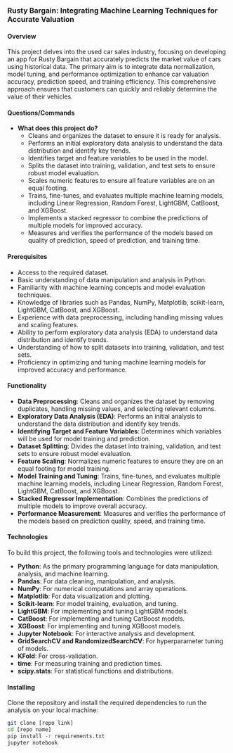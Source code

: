 ### Rusty Bargain: Integrating Machine Learning Techniques for Accurate Valuation

#### Overview
This project delves into the used car sales industry, focusing on developing an app for Rusty Bargain that accurately predicts the market value of cars using historical data. The primary aim is to integrate data normalization, model tuning, and performance optimization to enhance car valuation accuracy, prediction speed, and training efficiency. This comprehensive approach ensures that customers can quickly and reliably determine the value of their vehicles.

#### Questions/Commands
- **What does this project do?**
  - Cleans and organizes the dataset to ensure it is ready for analysis.
  - Performs an initial exploratory data analysis to understand the data distribution and identify key trends.
  - Identifies target and feature variables to be used in the model.
  - Splits the dataset into training, validation, and test sets to ensure robust model evaluation.
  - Scales numeric features to ensure all feature variables are on an equal footing.
  - Trains, fine-tunes, and evaluates multiple machine learning models, including Linear Regression, Random Forest, LightGBM, CatBoost, and XGBoost.
  - Implements a stacked regressor to combine the predictions of multiple models for improved accuracy.
  - Measures and verifies the performance of the models based on quality of prediction, speed of prediction, and training time.

#### Prerequisites
- Access to the required dataset.
- Basic understanding of data manipulation and analysis in Python.
- Familiarity with machine learning concepts and model evaluation techniques.
- Knowledge of libraries such as Pandas, NumPy, Matplotlib, scikit-learn, LightGBM, CatBoost, and XGBoost.
- Experience with data preprocessing, including handling missing values and scaling features.
- Ability to perform exploratory data analysis (EDA) to understand data distribution and identify trends.
- Understanding of how to split datasets into training, validation, and test sets.
- Proficiency in optimizing and tuning machine learning models for improved accuracy and performance.

#### Functionality
- **Data Preprocessing**: Cleans and organizes the dataset by removing duplicates, handling missing values, and selecting relevant columns.
- **Exploratory Data Analysis (EDA)**: Performs an initial analysis to understand the data distribution and identify key trends.
- **Identifying Target and Feature Variables**: Determines which variables will be used for model training and prediction.
- **Dataset Splitting**: Divides the dataset into training, validation, and test sets to ensure robust model evaluation.
- **Feature Scaling**: Normalizes numeric features to ensure they are on an equal footing for model training.
- **Model Training and Tuning**: Trains, fine-tunes, and evaluates multiple machine learning models, including Linear Regression, Random Forest, LightGBM, CatBoost, and XGBoost.
- **Stacked Regressor Implementation**: Combines the predictions of multiple models to improve overall accuracy.
- **Performance Measurement**: Measures and verifies the performance of the models based on prediction quality, speed, and training time.

#### Technologies
To build this project, the following tools and technologies were utilized:
- **Python**: As the primary programming language for data manipulation, analysis, and machine learning.
- **Pandas**: For data cleaning, manipulation, and analysis.
- **NumPy**: For numerical computations and array operations.
- **Matplotlib**: For data visualization and plotting.
- **Scikit-learn**: For model training, evaluation, and tuning.
- **LightGBM**: For implementing and tuning LightGBM models.
- **CatBoost**: For implementing and tuning CatBoost models.
- **XGBoost**: For implementing and tuning XGBoost models.
- **Jupyter Notebook**: For interactive analysis and development.
- **GridSearchCV and RandomizedSearchCV**: For hyperparameter tuning of models.
- **KFold**: For cross-validation.
- **time**: For measuring training and prediction times.
- **scipy.stats**: For statistical functions and distributions.

#### Installing
Clone the repository and install the required dependencies to run the analysis on your local machine:
```bash
git clone [repo link]
cd [repo name]
pip install -r requirements.txt
jupyter notebook
